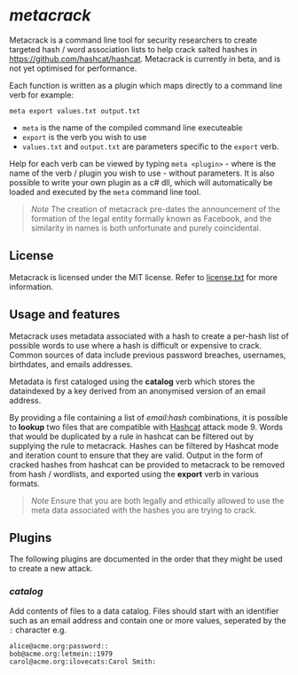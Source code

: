 # *metacrack*

Metacrack is a command line tool for security researchers to create targeted hash / word association lists to help crack salted hashes in https://github.com/hashcat/hashcat. Metacrack is currently in beta, and is not yet optimised for performance. 

Each function is written as a plugin which maps directly to a command line verb for example:

`meta export values.txt output.txt` 

- `meta` is the name of the compiled command line executeable
- `export` is the verb you wish to use 
- `values.txt` and `output.txt` are parameters specific to the `export` verb.

Help for each verb can be viewed by typing `meta <plugin>` - where <plugin> is the name of the verb / plugin you wish to use - without parameters. It is also possible to write your own plugin as a c# dll, which will automatically be loaded and executed by the `meta` command line tool.
  
  > *Note*
  > The creation of metacrack pre-dates the announcement of the formation of the legal entity formally known as Facebook, and the similarity in names is both unfortunate and purely coincidental.
  
## License
Metacrack is licensed under the MIT license. Refer to [license.txt](https://github.com/metacrackorg/metacrack/blob/main/LICENSE) for more information.
  
## Usage and features

Metacrack uses metadata associated with a hash to create a per-hash list of possible words to use where a hash is difficult or expensive to crack. Common sources of data include previous password breaches, usernames, birthdates, and emails addresses. 

Metadata is first cataloged using the **catalog** verb which stores the dataindexed by a key derived from an anonymised version of an email address.
  
By providing a file containing a list of *email:hash* combinations, it is possible to **lookup** two files that are compatible with [Hashcat](https://github.com/hashcat/hashcat) attack mode 9. Words that would be duplicated by a rule in hashcat can be filtered out by supplying the rule to metacrack. Hashes can be filtered by Hashcat mode and iteration count to ensure that they are valid. Output in the form of cracked hashes from hashcat can be provided to metacrack to be removed from hash / wordlists, and exported using the **export** verb in various formats.  
 
  > *Note*
  > Ensure that you are both legally and ethically allowed to use the meta data associated with the hashes you are trying to crack. 

## Plugins 

The following plugins are documented in the order that they might be used to create a new attack.
  
 ### *catalog*
  
 Add contents of files to a data catalog. Files should start with an identifier such as an email address and contain one or more values, seperated by the `:` character e.g.
 
 ```
 alice@acme.org:password::
 bob@acme.org:letmein::1979
 carol@acme.org:ilovecats:Carol Smith:
 ```
  
